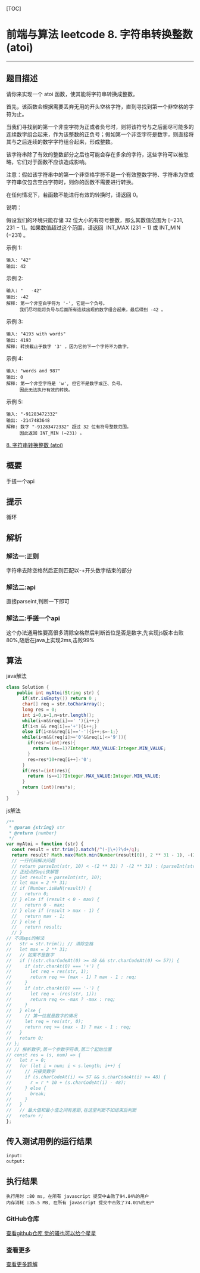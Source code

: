 [TOC]
# 前端与算法 leetcode 8. 字符串转换整数 (atoi)
---

## 题目描述
请你来实现一个 atoi 函数，使其能将字符串转换成整数。

首先，该函数会根据需要丢弃无用的开头空格字符，直到寻找到第一个非空格的字符为止。

当我们寻找到的第一个非空字符为正或者负号时，则将该符号与之后面尽可能多的连续数字组合起来，作为该整数的正负号；假如第一个非空字符是数字，则直接将其与之后连续的数字字符组合起来，形成整数。

该字符串除了有效的整数部分之后也可能会存在多余的字符，这些字符可以被忽略，它们对于函数不应该造成影响。

注意：假如该字符串中的第一个非空格字符不是一个有效整数字符、字符串为空或字符串仅包含空白字符时，则你的函数不需要进行转换。

在任何情况下，若函数不能进行有效的转换时，请返回 0。

说明：

假设我们的环境只能存储 32 位大小的有符号整数，那么其数值范围为 [−231,  231 − 1]。如果数值超过这个范围，请返回  INT_MAX (231 − 1) 或 INT_MIN (−231) 。

示例 1:
```
输入: "42"
输出: 42
```
示例 2:
```
输入: "   -42"
输出: -42
解释: 第一个非空白字符为 '-', 它是一个负号。
     我们尽可能将负号与后面所有连续出现的数字组合起来，最后得到 -42 。
```
示例 3:
```
输入: "4193 with words"
输出: 4193
解释: 转换截止于数字 '3' ，因为它的下一个字符不为数字。
```
示例 4:
```
输入: "words and 987"
输出: 0
解释: 第一个非空字符是 'w', 但它不是数字或正、负号。
     因此无法执行有效的转换。
```
示例 5:
```
输入: "-91283472332"
输出: -2147483648
解释: 数字 "-91283472332" 超过 32 位有符号整数范围。 
     因此返回 INT_MIN (−231) 。
```
[8. 字符串转换整数 (atoi)](https://leetcode-cn.com/problems/string-to-integer-atoi)

## 概要
手搓一个api
## 提示
循环
## 解析

### 解法一:正则

字符串去除空格然后正则匹配以-+开头数字结束的部分

### 解法二:api

直接parseint,判断一下即可

### 解法二:手搓一个api

这个办法通用性要高很多清除空格然后判断首位是否是数字,先实现js版本击败80%,随后在java上实现2ms,击败99%

## 算法
java解法
```java
class Solution {
    public int myAtoi(String str) {
      if(str.isEmpty()) return 0 ;
      char[] req = str.toCharArray();
      long res = 0;
      int i=0,s=1,n=str.length();
      while(i<n&&req[i]==' '){i++;}
      if(i<n && req[i]=='+'){i++;}
      else if(i<n&&req[i]=='-'){i++;s=-1;}
      while(i<n&&(req[i]>='0'&&req[i]<='9')){
        if(res!=(int)res){
          return (s==1)?Integer.MAX_VALUE:Integer.MIN_VALUE;
        }
        res=res*10+req[i++]-'0';
      }
      if(res!=(int)res){
        return (s==1)?Integer.MAX_VALUE:Integer.MIN_VALUE;
      }
      return (int)(res*s);
    }
}
```
js解法
```js
/**
 * @param {string} str
 * @return {number}
 */
var myAtoi = function (str) {
  const result = str.trim().match(/^(-|\+)?\d+/g);
  return result? Math.max(Math.min(Number(result[0]), 2 ** 31 - 1), -(2 ** 31)): 0;
  // 一行代码解决问题
  // return parseInt(str, 10) < -(2 ** 31) ? -(2 ** 31) : (parseInt(str, 10) > (2 ** 31) - 1 ? (2 ** 31) - 1 : ((parseInt(str, 10) >= -(2 ** 31) && parseInt(str, 10) <= (2 ** 31) - 1) ? parseInt(str, 10) : 0));
  // 正经点的api侠解答
  // let result = parseInt(str, 10);
  // let max = 2 ** 31;
  // if (Number.isNaN(result)) {
  //   return 0;
  // } else if (result < 0 - max) {
  //   return 0 - max;
  // } else if (result > max - 1) {
  //   return max - 1;
  // } else {
  //   return result;
  // }
// 不调api的解法
//   str = str.trim(); // 清除空格
//   let max = 2 ** 31;
//   // 如果不是数字
//   if (!(str.charCodeAt(0) >= 48 && str.charCodeAt(0) <= 57)) {
//     if (str.charAt(0) === '+') {
//       let req = res(str, 1);
//       return req >= (max - 1) ? max - 1 : req;
//     }
//     if (str.charAt(0) === '-') {
//       let req = -(res(str, 1));
//       return req <= -max ? -max : req;
//     }
//   } else {
//     // 第一位就是数字的情况
//     let req = res(str, 0);
//     return req >= (max - 1) ? max - 1 : req;
//   }
//   return 0;
// };
// // 解析数字,第一个参数字符串,第二个起始位置
// const res = (s, num) => {
//   let r = 0;
//   for (let i = num; i < s.length; i++) {
//     // 只接受数字
//     if (s.charCodeAt(i) <= 57 && s.charCodeAt(i) >= 48) {
//       r = r * 10 + (s.charCodeAt(i) - 48);
//     } else {
//       break;
//     }
//   }
//   // 最大值和最小值之间有差距,在这里判断不如结束后判断
//   return r;
};
```

## 传入测试用例的运行结果

```sh
input:
output:
```

## 执行结果

```
执行用时 :80 ms, 在所有 javascript 提交中击败了94.84%的用户
内存消耗 :35.5 MB, 在所有 javascript 提交中击败了74.01%的用户
```

### GitHub仓库

[查看github仓库 觉的骚也可以给个星星](https://github.com/moshuying/AlgorithmAndBlog)

### 查看更多

[查看更多题解](http://sfau.lt/bPbzVVJ)